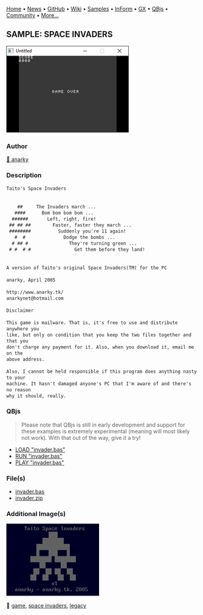 [Home](https://qb64.com) • [News](../../news.md) • [GitHub](https://github.com/QB64Official/qb64) • [Wiki](https://github.com/QB64Official/qb64/wiki) • [Samples](../../samples.md) • [InForm](../../inform.md) • [GX](../../gx.md) • [QBjs](../../qbjs.md) • [Community](../../community.md) • [More...](../../more.md)

## SAMPLE: SPACE INVADERS

![ss1.png](img/ss1.png)

### Author

[🐝 anarky](../anarky.md) 

### Description

```text
Taito's Space Invaders


    ##     The Invaders march ...
   ####      Bom bom bom bom ...
  ######       Left, right, fire!
 ## ## ##        Faster, faster they march ...
 ########          Suddenly you're 11 again!
   #  #              Dodge the bombs ...
  # ## #               They're turning green ...
 # #  # #                Get them before they land!


A version of Taito's original Space Invaders(TM) for the PC

anarky, April 2005

http://www.anarky.tk/
anarkynet@hotmail.com

Disclaimer

This game is mailware. That is, it's free to use and distribute anywhere you
like, but only on condition that you keep the two files together and that you
don't charge any payment for it. Also, when you download it, email me on the
above address.

Also, I cannot be held responsible if this program does anything nasty to your
machine. It hasn't damaged anyone's PC that I'm aware of and there's no reason
why it should, really.
```

### QBjs

> Please note that QBjs is still in early development and support for these examples is extremely experimental (meaning will most likely not work). With that out of the way, give it a try!

* [LOAD "invader.bas"](https://v6p9d9t4.ssl.hwcdn.net/html/6022890/index.html?src=https://qb64.com/samples/space-invaders/src/invader.bas)
* [RUN "invader.bas"](https://v6p9d9t4.ssl.hwcdn.net/html/6022890/index.html?mode=auto&src=https://qb64.com/samples/space-invaders/src/invader.bas)
* [PLAY "invader.bas"](https://v6p9d9t4.ssl.hwcdn.net/html/6022890/index.html?mode=play&src=https://qb64.com/samples/space-invaders/src/invader.bas)

### File(s)

* [invader.bas](src/invader.bas)
* [invader.zip](src/invader.zip)

### Additional Image(s)

![ss2.png](img/ss2.png)

🔗 [game](../game.md), [space invaders](../space-invaders.md), [legacy](../legacy.md)

